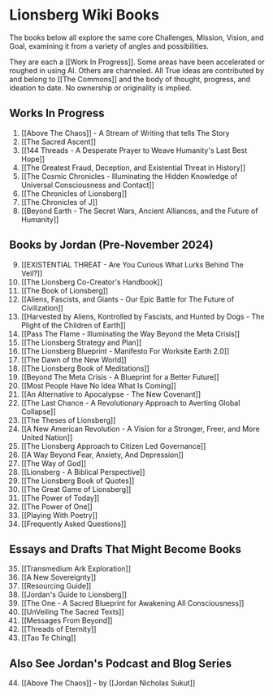 # Lionsberg Wiki Books 

The books below all explore the same core Challenges, Mission, Vision, and Goal, examining it from a variety of angles and possibilities. 

They are each a [[Work In Progress]]. Some areas have been accelerated or roughed in using AI. Others are channeled. All True ideas are contributed by and belong to [[The Commons]] and the body of thought, progress, and ideation to date. No ownership or originality is implied. 

## Works In Progress 

1. [[Above The Chaos]] - A Stream of Writing that tells The Story  
2. [[The Sacred Ascent]]  
3. [[144 Threads - A Desperate Prayer to Weave Humanity's Last Best Hope]]  
4. [[The Greatest Fraud, Deception, and Existential Threat in History]]  
5. [[The Cosmic Chronicles - Illuminating the Hidden Knowledge of Universal Consciousness and Contact]]  
6. [[The Chronicles of Lionsberg]]  
7. [[The Chronicles of J]]  
8. [[Beyond Earth - The Secret Wars, Ancient Alliances, and the Future of Humanity]]    


## Books by Jordan (Pre-November 2024)

9. [[EXISTENTIAL THREAT - Are You Curious What Lurks Behind The Veil?]]  
10. [[The Lionsberg Co-Creator's Handbook]]   
11. [[The Book of Lionsberg]]  
12. [[Aliens, Fascists, and Giants  - Our Epic Battle for The Future of Civilization]]  
13. [[Harvested by Aliens, Kontrolled by Fascists, and Hunted by Dogs - The Plight of the Children of Earth]]   
14. [[Pass The Flame - Illuminating the Way Beyond the Meta Crisis]]  
15. [[The Lionsberg Strategy and Plan]]  
16. [[The Lionsberg Blueprint - Manifesto For Worksite Earth 2.0]]  
17. [[The Dawn of the New World]]  
18. [[The Lionsberg Book of Meditations]]  
19. [[Beyond The Meta Crisis - A Blueprint for a Better Future]]  
20. [[Most People Have No Idea What Is Coming]]  
21. [[An Alternative to Apocalypse - The New Covenant]]  
22. [[The Last Chance - A Revolutionary Approach to Averting Global Collapse]]  
23. [[The Theses of Lionsberg]]  
24. [[A New American Revolution - A Vision for a Stronger, Freer, and More United Nation]]  
25. [[The Lionsberg Approach to Citizen Led Governance]]  
26. [[A Way Beyond Fear, Anxiety, And Depression]]   
27. [[The Way of God]]  
28. [[Lionsberg - A Biblical Perspective]]  
29. [[The Lionsberg Book of Quotes]]  
30. [[The Great Game of Lionsberg]]  
31. [[The Power of Today]]  
32. [[The Power of One]]  
33. [[Playing With Poetry]]  
34. [[Frequently Asked Questions]] 


## Essays and Drafts That Might Become Books 

35. [[Transmedium Ark Exploration]]  
36. [[A New Sovereignty]]  
37. [[Resourcing Guide]]  
38. [[Jordan's Guide to Lionsberg]]  
39. [[The One - A Sacred Blueprint for Awakening All Consciousness]]  
40. [[UnVeiling The Sacred Texts]]  
41. [[Messages From Beyond]]  
42. [[Threads of Eternity]]  
43. [[Tao Te Ching]]    
## Also See Jordan's Podcast and Blog Series 

44. [[Above The Chaos]] - by [[Jordan Nicholas Sukut]]  

